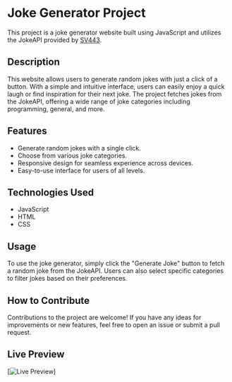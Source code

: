 # Joke Generator Project
This project is a joke generator website built using JavaScript and utilizes the JokeAPI provided by [SV443](https://sv443.net/jokeapi/v2/). 

## Description
This website allows users to generate random jokes with just a click of a button. With a simple and intuitive interface, users can easily enjoy a quick laugh or find inspiration for their next joke. The project fetches jokes from the JokeAPI, offering a wide range of joke categories including programming, general, and more.

## Features
- Generate random jokes with a single click.
- Choose from various joke categories.
- Responsive design for seamless experience across devices.
- Easy-to-use interface for users of all levels.

## Technologies Used
- JavaScript
- HTML
- CSS

## Usage
To use the joke generator, simply click the "Generate Joke" button to fetch a random joke from the JokeAPI. Users can also select specific categories to filter jokes based on their preferences.

## How to Contribute
Contributions to the project are welcome! If you have any ideas for improvements or new features, feel free to open an issue or submit a pull request.


## Live Preview
[![Live Preview](https://img.shields.io/website?url=https%3A%2F%2Fexample.com)]







